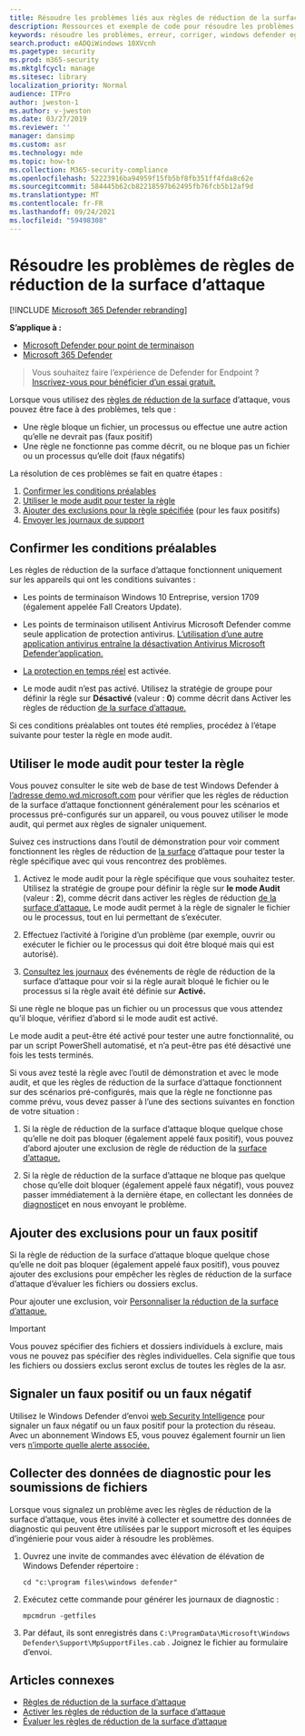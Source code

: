 ```yaml
---
title: Résoudre les problèmes liés aux règles de réduction de la surface d’attaque
description: Ressources et exemple de code pour résoudre les problèmes avec les règles de réduction de la surface d’attaque dans Microsoft Defender for Endpoint.
keywords: résoudre les problèmes, erreur, corriger, windows defender eg, asr, rules, hips, troubleshoot, audit, exclusion, false positive, broken, blocking, Microsoft Defender for Endpoint
search.product: eADQiWindows 10XVcnh
ms.pagetype: security
ms.prod: m365-security
ms.mktglfcycl: manage
ms.sitesec: library
localization_priority: Normal
audience: ITPro
author: jweston-1
ms.author: v-jweston
ms.date: 03/27/2019
ms.reviewer: ''
manager: dansimp
ms.custom: asr
ms.technology: mde
ms.topic: how-to
ms.collection: M365-security-compliance
ms.openlocfilehash: 52223916ba94959f15fb5bf8fb351ff4fda8c62e
ms.sourcegitcommit: 584445b62cb82218597b62495fb76fcb5b12af9d
ms.translationtype: MT
ms.contentlocale: fr-FR
ms.lasthandoff: 09/24/2021
ms.locfileid: "59498308"
---
```

# <a name="troubleshoot-attack-surface-reduction-rules"></a>Résoudre les problèmes de règles de réduction de la surface d’attaque

[!INCLUDE [Microsoft 365 Defender rebranding](../../includes/microsoft-defender.md)]


**S’applique à :**
- [Microsoft Defender pour point de terminaison](https://go.microsoft.com/fwlink/p/?linkid=2154037)
- [Microsoft 365 Defender](https://go.microsoft.com/fwlink/?linkid=2118804)

> Vous souhaitez faire l’expérience de Defender for Endpoint ? [Inscrivez-vous pour bénéficier d’un essai gratuit.](https://signup.microsoft.com/create-account/signup?products=7f379fee-c4f9-4278-b0a1-e4c8c2fcdf7e&ru=https://aka.ms/MDEp2OpenTrial?ocid=docs-wdatp-pullalerts-abovefoldlink)

Lorsque vous utilisez des [règles de réduction de la surface](attack-surface-reduction.md) d’attaque, vous pouvez être face à des problèmes, tels que :

- Une règle bloque un fichier, un processus ou effectue une autre action qu’elle ne devrait pas (faux positif)
- Une règle ne fonctionne pas comme décrit, ou ne bloque pas un fichier ou un processus qu’elle doit (faux négatifs)

La résolution de ces problèmes se fait en quatre étapes :

1. [Confirmer les conditions préalables](#confirm-prerequisites)
2. [Utiliser le mode audit pour tester la règle](#use-audit-mode-to-test-the-rule)
3. [Ajouter des exclusions pour la règle spécifiée](#add-exclusions-for-a-false-positive) (pour les faux positifs)
4. [Envoyer les journaux de support](#collect-diagnostic-data-for-file-submissions)

## <a name="confirm-prerequisites"></a>Confirmer les conditions préalables

Les règles de réduction de la surface d’attaque fonctionnent uniquement sur les appareils qui ont les conditions suivantes :

- Les points de terminaison Windows 10 Entreprise, version 1709 (également appelée Fall Creators Update).

- Les points de terminaison utilisent Antivirus Microsoft Defender comme seule application de protection antivirus. [L’utilisation d’une autre application antivirus entraîne la désactivation Antivirus Microsoft Defender’application.](/windows/security/threat-protection/microsoft-defender-antivirus/microsoft-defender-antivirus-compatibility)

- [La protection en temps réel](/windows/security/threat-protection/microsoft-defender-antivirus/configure-real-time-protection-microsoft-defender-antivirus) est activée.

- Le mode audit n’est pas activé. Utilisez la stratégie de groupe pour définir la règle sur **Désactivé** (valeur : **0**) comme décrit dans Activer les règles de réduction [de la surface d’attaque.](enable-attack-surface-reduction.md)

Si ces conditions préalables ont toutes été remplies, procédez à l’étape suivante pour tester la règle en mode audit.

## <a name="use-audit-mode-to-test-the-rule"></a>Utiliser le mode audit pour tester la règle

Vous pouvez consulter le site web de base de test Windows Defender à [l’adresse demo.wd.microsoft.com](https://demo.wd.microsoft.com?ocid=cx-wddocs-testground) pour vérifier que les règles de réduction de la surface d’attaque fonctionnent généralement pour les scénarios et processus pré-configurés sur un appareil, ou vous pouvez utiliser le mode audit, qui permet aux règles de signaler uniquement.

Suivez ces instructions dans l’outil de démonstration pour voir comment fonctionnent les règles de réduction de [la surface](evaluate-attack-surface-reduction.md) d’attaque pour tester la règle spécifique avec qui vous rencontrez des problèmes.

1. Activez le mode audit pour la règle spécifique que vous souhaitez tester. Utilisez la stratégie de groupe pour définir la règle sur **le mode Audit** (valeur : **2**), comme décrit dans activer les règles de réduction [de la surface d’attaque.](enable-attack-surface-reduction.md) Le mode audit permet à la règle de signaler le fichier ou le processus, tout en lui permettant de s’exécuter.

2. Effectuez l’activité à l’origine d’un problème (par exemple, ouvrir ou exécuter le fichier ou le processus qui doit être bloqué mais qui est autorisé).

3. [Consultez les journaux](attack-surface-reduction.md) des événements de règle de réduction de la surface d’attaque pour voir si la règle aurait bloqué le fichier ou le processus si la règle avait été définie sur **Activé.**

Si une règle ne bloque pas un fichier ou un processus que vous attendez qu’il bloque, vérifiez d’abord si le mode audit est activé.

Le mode audit a peut-être été activé pour tester une autre fonctionnalité, ou par un script PowerShell automatisé, et n’a peut-être pas été désactivé une fois les tests terminés.

Si vous avez testé la règle avec l’outil de démonstration et avec le mode audit, et que les règles de réduction de la surface d’attaque fonctionnent sur des scénarios pré-configurés, mais que la règle ne fonctionne pas comme prévu, vous devez passer à l’une des sections suivantes en fonction de votre situation :

1. Si la règle de réduction de la surface d’attaque bloque quelque chose qu’elle ne doit pas bloquer (également appelé faux positif), vous pouvez d’abord ajouter une exclusion de règle de réduction de la [surface d’attaque.](#add-exclusions-for-a-false-positive)

2. Si la règle de réduction de la surface d’attaque ne bloque pas quelque chose qu’elle doit bloquer (également appelé faux négatif), vous pouvez passer immédiatement à la dernière étape, en collectant les données de [diagnostic](#collect-diagnostic-data-for-file-submissions)et en nous envoyant le problème.

## <a name="add-exclusions-for-a-false-positive"></a>Ajouter des exclusions pour un faux positif

Si la règle de réduction de la surface d’attaque bloque quelque chose qu’elle ne doit pas bloquer (également appelé faux positif), vous pouvez ajouter des exclusions pour empêcher les règles de réduction de la surface d’attaque d’évaluer les fichiers ou dossiers exclus.

Pour ajouter une exclusion, voir [Personnaliser la réduction de la surface d’attaque.](customize-attack-surface-reduction.md)

> [!IMPORTANT]
> Vous pouvez spécifier des fichiers et dossiers individuels à exclure, mais vous ne pouvez pas spécifier des règles individuelles.
> Cela signifie que tous les fichiers ou dossiers exclus seront exclus de toutes les règles de la asr.

## <a name="report-a-false-positive-or-false-negative"></a>Signaler un faux positif ou un faux négatif

Utilisez le Windows Defender d’envoi [web Security Intelligence](https://www.microsoft.com/wdsi/filesubmission) pour signaler un faux négatif ou un faux positif pour la protection du réseau. Avec un abonnement Windows E5, vous pouvez également fournir un lien vers [n’importe quelle alerte associée.](alerts-queue.md)

## <a name="collect-diagnostic-data-for-file-submissions"></a>Collecter des données de diagnostic pour les soumissions de fichiers

Lorsque vous signalez un problème avec les règles de réduction de la surface d’attaque, vous êtes invité à collecter et soumettre des données de diagnostic qui peuvent être utilisées par le support microsoft et les équipes d’ingénierie pour vous aider à résoudre les problèmes.

1. Ouvrez une invite de commandes avec élévation de élévation de Windows Defender répertoire :

   ```console
   cd "c:\program files\windows defender"
   ```

2. Exécutez cette commande pour générer les journaux de diagnostic :

   ```console
   mpcmdrun -getfiles
   ```

3. Par défaut, ils sont enregistrés dans `C:\ProgramData\Microsoft\Windows Defender\Support\MpSupportFiles.cab` . Joignez le fichier au formulaire d’envoi.

## <a name="related-articles"></a>Articles connexes

- [Règles de réduction de la surface d’attaque](attack-surface-reduction.md)
- [Activer les règles de réduction de la surface d’attaque](enable-attack-surface-reduction.md)
- [Évaluer les règles de réduction de la surface d’attaque](evaluate-attack-surface-reduction.md)
